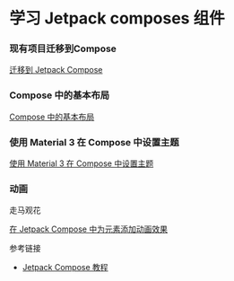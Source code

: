 # 学习 Jetpack composes 组件

### 现有项目迁移到Compose

[迁移到 Jetpack Compose](https://developer.android.com/codelabs/jetpack-compose-migration)

### Compose 中的基本布局

[Compose 中的基本布局](https://developer.android.com/codelabs/jetpack-compose-layouts)

### 使用 Material 3 在 Compose 中设置主题

[使用 Material 3 在 Compose 中设置主题](https://developer.android.com/codelabs/jetpack-compose-theming?hl=zh-cn)

### 动画

走马观花

[在 Jetpack Compose 中为元素添加动画效果](https://developer.android.com/codelabs/jetpack-compose-animation?hl=zh-cn)

参考链接

* [Jetpack Compose 教程](https://developer.android.com/develop/ui/compose/tutorial?hl=zh-cn)